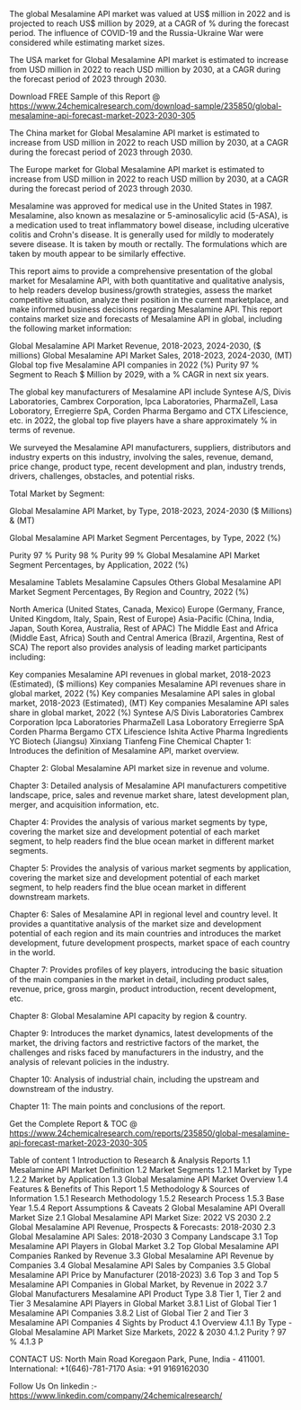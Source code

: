 The global Mesalamine API market was valued at US$ million in 2022 and is projected to reach US$ million by 2029, at a CAGR of % during the forecast period. The influence of COVID-19 and the Russia-Ukraine War were considered while estimating market sizes.

The USA market for Global Mesalamine API market is estimated to increase from USD million in 2022 to reach USD million by 2030, at a CAGR during the forecast period of 2023 through 2030.

Download FREE Sample of this Report @ https://www.24chemicalresearch.com/download-sample/235850/global-mesalamine-api-forecast-market-2023-2030-305

The China market for Global Mesalamine API market is estimated to increase from USD million in 2022 to reach USD million by 2030, at a CAGR during the forecast period of 2023 through 2030.

The Europe market for Global Mesalamine API market is estimated to increase from USD million in 2022 to reach USD million by 2030, at a CAGR during the forecast period of 2023 through 2030.

Mesalamine was approved for medical use in the United States in 1987. Mesalamine, also known as mesalazine or 5-aminosalicylic acid (5-ASA), is a medication used to treat inflammatory bowel disease, including ulcerative colitis and Crohn's disease. It is generally used for mildly to moderately severe disease. It is taken by mouth or rectally. The formulations which are taken by mouth appear to be similarly effective.

This report aims to provide a comprehensive presentation of the global market for Mesalamine API, with both quantitative and qualitative analysis, to help readers develop business/growth strategies, assess the market competitive situation, analyze their position in the current marketplace, and make informed business decisions regarding Mesalamine API. This report contains market size and forecasts of Mesalamine API in global, including the following market information:

Global Mesalamine API Market Revenue, 2018-2023, 2024-2030, ($ millions)
Global Mesalamine API Market Sales, 2018-2023, 2024-2030, (MT)
Global top five Mesalamine API companies in 2022 (%)
Purity 97 % Segment to Reach $ Million by 2029, with a % CAGR in next six years.

The global key manufacturers of Mesalamine API include Syntese A/S, Divis Laboratories, Cambrex Corporation, Ipca Laboratories, PharmaZell, Lasa Loboratory, Erregierre SpA, Corden Pharma Bergamo and CTX Lifescience, etc. in 2022, the global top five players have a share approximately % in terms of revenue.

We surveyed the Mesalamine API manufacturers, suppliers, distributors and industry experts on this industry, involving the sales, revenue, demand, price change, product type, recent development and plan, industry trends, drivers, challenges, obstacles, and potential risks.

Total Market by Segment:

Global Mesalamine API Market, by Type, 2018-2023, 2024-2030 ($ Millions) & (MT)

Global Mesalamine API Market Segment Percentages, by Type, 2022 (%)

Purity 97 %
Purity 98 %
Purity 99 %
Global Mesalamine API Market Segment Percentages, by Application, 2022 (%)

Mesalamine Tablets
Mesalamine Capsules
Others
Global Mesalamine API Market Segment Percentages, By Region and Country, 2022 (%)

North America (United States, Canada, Mexico)
Europe (Germany, France, United Kingdom, Italy, Spain, Rest of Europe)
Asia-Pacific (China, India, Japan, South Korea, Australia, Rest of APAC)
The Middle East and Africa (Middle East, Africa)
South and Central America (Brazil, Argentina, Rest of SCA)
The report also provides analysis of leading market participants including:

Key companies Mesalamine API revenues in global market, 2018-2023 (Estimated), ($ millions)
Key companies Mesalamine API revenues share in global market, 2022 (%)
Key companies Mesalamine API sales in global market, 2018-2023 (Estimated), (MT)
Key companies Mesalamine API sales share in global market, 2022 (%)
Syntese A/S
Divis Laboratories
Cambrex Corporation
Ipca Laboratories
PharmaZell
Lasa Loboratory
Erregierre SpA
Corden Pharma Bergamo
CTX Lifescience
Ishita Active Pharma Ingredients
YC Biotech (Jiangsu)
Xinxiang Tianfeng Fine Chemical
Chapter 1: Introduces the definition of Mesalamine API, market overview.

Chapter 2: Global Mesalamine API market size in revenue and volume.

Chapter 3: Detailed analysis of Mesalamine API manufacturers competitive landscape, price, sales and revenue market share, latest development plan, merger, and acquisition information, etc.

Chapter 4: Provides the analysis of various market segments by type, covering the market size and development potential of each market segment, to help readers find the blue ocean market in different market segments.

Chapter 5: Provides the analysis of various market segments by application, covering the market size and development potential of each market segment, to help readers find the blue ocean market in different downstream markets.

Chapter 6: Sales of Mesalamine API in regional level and country level. It provides a quantitative analysis of the market size and development potential of each region and its main countries and introduces the market development, future development prospects, market space of each country in the world.

Chapter 7: Provides profiles of key players, introducing the basic situation of the main companies in the market in detail, including product sales, revenue, price, gross margin, product introduction, recent development, etc.

Chapter 8: Global Mesalamine API capacity by region & country.

Chapter 9: Introduces the market dynamics, latest developments of the market, the driving factors and restrictive factors of the market, the challenges and risks faced by manufacturers in the industry, and the analysis of relevant policies in the industry.

Chapter 10: Analysis of industrial chain, including the upstream and downstream of the industry.

Chapter 11: The main points and conclusions of the report.

Get the Complete Report & TOC @ https://www.24chemicalresearch.com/reports/235850/global-mesalamine-api-forecast-market-2023-2030-305

Table of content
1 Introduction to Research & Analysis Reports
1.1 Mesalamine API Market Definition
1.2 Market Segments
1.2.1 Market by Type
1.2.2 Market by Application
1.3 Global Mesalamine API Market Overview
1.4 Features & Benefits of This Report
1.5 Methodology & Sources of Information
1.5.1 Research Methodology
1.5.2 Research Process
1.5.3 Base Year
1.5.4 Report Assumptions & Caveats
2 Global Mesalamine API Overall Market Size
2.1 Global Mesalamine API Market Size: 2022 VS 2030
2.2 Global Mesalamine API Revenue, Prospects & Forecasts: 2018-2030
2.3 Global Mesalamine API Sales: 2018-2030
3 Company Landscape
3.1 Top Mesalamine API Players in Global Market
3.2 Top Global Mesalamine API Companies Ranked by Revenue
3.3 Global Mesalamine API Revenue by Companies
3.4 Global Mesalamine API Sales by Companies
3.5 Global Mesalamine API Price by Manufacturer (2018-2023)
3.6 Top 3 and Top 5 Mesalamine API Companies in Global Market, by Revenue in 2022
3.7 Global Manufacturers Mesalamine API Product Type
3.8 Tier 1, Tier 2 and Tier 3 Mesalamine API Players in Global Market
3.8.1 List of Global Tier 1 Mesalamine API Companies
3.8.2 List of Global Tier 2 and Tier 3 Mesalamine API Companies
4 Sights by Product
4.1 Overview
4.1.1 By Type - Global Mesalamine API Market Size Markets, 2022 & 2030
4.1.2 Purity ? 97 %
4.1.3 P

CONTACT US:
North Main Road Koregaon Park, Pune, India - 411001.
International: +1(646)-781-7170
Asia: +91 9169162030

Follow Us On linkedin :- https://www.linkedin.com/company/24chemicalresearch/
